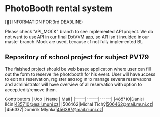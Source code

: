 # PhotoBooth rental system

[&#x1F534;] INFORMATION FOR 3rd DEADLINE:

Please check "API_MOCK" branch to see implemented API project. We do not want to use API in our final DotVVM app, so API isn't inculded in our master branch. Mock are used, because of not fully implemented BL.

## Repository of school project for subject PV179

The finished project should be web based application where user can fill out the form to reserve the photobooth for his event. User will have access to edit his reservation, register and log in to manage several reservations and administrator will have overview of all reservation with option to accept/edit/remove them.

Contributors
| Uco | Name | Mail |
|-----|------|------|
|485710|Daniel Ilčin|485710@mail.muni.cz|
|506462|Michal Tichý|506462@mail.muni.cz|
|456387|Dominik Mlynka|456387@mail.muni.cz|
